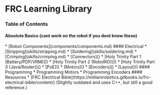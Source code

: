 <h1>FRC Learning Library</h1>

<h3>Table of Contents</h3>
<h4>Absolute Basics (cant work on the robot if you dont know these)</h4>
  * [Robot Components](components/components.md)
#### Electrical
  * [Stripping](skills/stripping.md)
  * [Soldering](skills/soldering.md)
  * [Crimping](skills/crimping.md)
  * [Connectors]()
  * [Holy Trinity Part 1 (Battery/PDP/VRM)]()
  * [Holy Trinity Part 2 (RoboRIO)]()
  * [Holy Trinity Part 3 (Java/Router)]()
  * [PoE]()
  * [Motors]()
  * [Encoders]()
  * [Layout]()
#### Programming
  * Programming Motors
  * Programming Encoders
#### Resources
  * [FRC Electrical Bible](https://mililanirobotics.gitbooks.io/frc-electrical-bible/content/) (Slightly outdated and uses C++, but still a good reference.)
